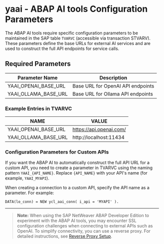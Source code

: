 # yaai - ABAP AI tools Configuration Parameters

The ABAP AI tools require specific configuration parameters to be maintained in the SAP table `TVARVC` (accessible via transaction STVARV). These parameters define the base URLs for external AI services and are used to construct the full API endpoints for service calls.

## Required Parameters

| Parameter Name           | Description                                 |
|-------------------------|---------------------------------------------|
| YAAI_OPENAI_BASE_URL    | Base URL for OpenAI API endpoints           |
| YAAI_OLLAMA_BASE_URL    | Base URL for Ollama API endpoints           |

### Example Entries in TVARVC

| NAME                   | VALUE                                 |
|------------------------|---------------------------------------|
| YAAI_OPENAI_BASE_URL   | https://api.openai.com/               |
| YAAI_OLLAMA_BASE_URL   | http://localhost:11434                |

### Configuration Parameters for Custom APIs

If you want the ABAP AI to automatically construct the full API URL for a custom API, you need to create a parameter in TVARVC using the naming pattern `YAAI_{API_NAME}`. Replace `{API_NAME}` with your API's name (for example, `YAAI_MYAPI`). 

When creating a connection to a custom API, specify the API name as a parameter. For example:

```abap
DATA(lo_conn) = NEW ycl_aai_conn( i_api = 'MYAPI' ).
```

---

> **Note:** When using the SAP NetWeaver ABAP Developer Edition to experiment with the ABAP AI tools, you may encounter SSL configuration challenges when connecting to external APIs such as OpenAI. To simplify connectivity, you can use a reverse proxy. For detailed instructions, see [Reverse Proxy Setup](reverse_proxy.md).